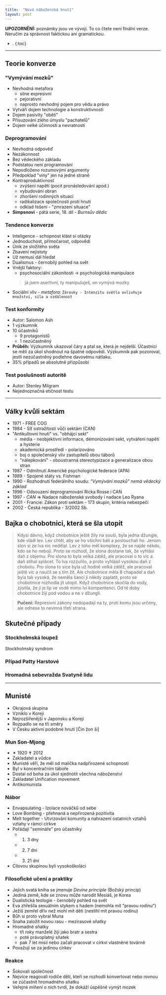 ```yaml
---
title:  "Nová náboženská hnutí"
layout: post
---
```


**UPOZORNĚNÍ:** poznámky jsou ve vývoji. To co čtete není finální verze. Neručím za správnost faktickou ani gramatickou.


- .
{:toc}
---

## Teorie konverze

### "Vymývání mozků"
- Nevhodná metafora
	- silne expresivní
	- pejorativní
	- naprosto nevhodný pojem pro vědu a právo
- Vytváří dojem technologie a konstruktivnosti
- Dojem pasivity "obětí"
- Přisuzování zlého úmyslu "pachatelů"
- Dojem velké účinnosti a nevratnosti

### Deprogramování
- Nevhodná odpověď
- Nezákonnost
- Bez vědeckého základu
- Podstatou není programování
- Nepodloženo rozumovými argumenty
- Předpoklad "viny" jen na jedné straně
- Kontraproduktivnost
	- zvýšení napětí (pocit pronásledování apod.)
	- vybudování obran
	- zhoršení rodinných situací
	- radikalizace společnosti proti hnutí
	- odklad řešení - "zmrazení situace"
- **Simpsnovi** - pátá serie, 18. díl - _Burnsův dědic_

### Tendence konverze
- Inteligence - schopnost klást si otázky
- Jednoduchost, přímočarost, odpovědi
- Únik ze složitého světa
- Zbavení nejistoty
- Už nemusí dál hledat
- Dualismus - černobílý pohled na svět
- Vnější faktory:
	- psychosociální zákonitosti -> psychologická manipulace <br/>
	> já jsem asertivní, ty manipuluješ, on vymývá mozky
- Sociální vliv - _metafora:_ `Žárovky - Intenzitu světla ovlivňuje množství, síla a vzdálenost` 

### Test konformity
- Autor: Salomon Ash
- 1 výzkumník
- 10 účastníků
	- 9 protagonistů
	- 1 nezúčastněný
- **Průběh:** Výzkumník ukazoval čáry a ptal se, která je nejdelší. Účastníci se měli za úkol shodnout na špatné odpovědi. Výzkumník pak pozoroval, jestli nezúčastněný podlehne davovému nátlaku.
- 35% případů se absolutně přizpůsobí

### Test poslušnosti autoritě
- Autor: Stenley Milgram
- Nejednoznačná etičnost testu


---

## Války kvůli sektám
- 1971 - FREE COG
- 1984 - Síť ostražitosti vůči sektám (CAN)
- "Antikultovní hnutí" vs. "obhájci sekt"
	- média - neobjektivní informace, démonizování sekt, vytváření napětí a hysterie
	- akademická prostředí - polarizováno
	- boj o společenský vliv zastupitelů obou táborů
	- "nálepkování" - oboustranná stereotypizace a generalizace obou stran
- 1987 - Odmítnutí Americké psychologické federace (APA)
- 1989 - Spojené státy vs. Fishman
- 1990 - Rozhodnutí federálního soudu: _"Vymývání mozků" nemá vědecký základ_
- 1996 - Odsouzení deprogramování Ricka Rosse i CAN
- 1997 - _CAN_ => Nadace náboženské svobody i nadace Leo Ryana
- 2001 - Francie: Zákon proti sektám - 173 skupin, kritéria nebezpečí
- 2002 - Česká republika - 3/2002 Sb.

## Bajka o chobotnici, která se šla utopit
> Kdysi dávno, když chobotnice ještě žily na souši, byla jedna džungle, kde vládl lev. Lev chtěl, aby se ho všichni báli a poslouchali ho. Jenom slon si ze lva nic nedělal. Lev z toho měl komplexy, že se najde někdo, kdo se ho nebojí. Proto se rozhodl, že slona dostane tak, že vyhlásí daň z objemu. Pro slona to byla velká zátěž, ale pracoval o to víc a daň stíhal splácet. To lva rozzuřilo, a proto vyhlásil vysokou daň z chobotu. Pro slona to sice byla už hodně velká zátěž, ale pracoval ještě víc a naučil se s tím žít. Ale chobotnice měla 8 chapadel a daň byla tak vysoká, že neměla šanci ji někdy zaplatit, proto se chobotnice rozhodla jít utopit. Když chobotnice skočila do vody, zjistila, že jí je líp ve vodě mimo lví kompentenci. Od té doby chobotnice žijí pod vodou a ne v džungli.


> **Pučení:** Represivní zákony nedopadají na ty, proti komu jsou určeny, ale odnese to nevinná třetí strana.

## Skutečné případy

### Stockholmská loupež
 Stockholmský syndrom

### Případ Patty Harstové

### Hromadná sebevražda Svatyně lidu

---

## Munisté
- Okrajová skupina
- Vzniklo v Koreji
- Nejrozšířenější v Japonsku a Koreji
- Rozpadlo se na tři směry
- V Česku aktivní podobné hnutí [Čin žon ši]

### Mun Son-Mjong 
- ✶ 1920 ✝ 2012
- Zakladatel a vůdce
- Munisté věří, že měl od malička nadpřirozené schopnosti
- Byl v koncentračním táboře
- Dostal od boha za úkol sjednotit všechna náboženství
- Zakladatel Unification movement
- Antikomunista

### Nábor
- Envapsulating	- Izolace nováčků od sebe
- Love Bombing	- přehnaná a nepřirozená pozitivita
- Melt together	- Utvrzování komunity a nahrazení ostatních vztahů vztahy v rámci církve 
- Pořádají "semináře" pro účastníky
	- 1. 3 dny
	- 2. 7 dní
	- 3. 21 dní
- Cílovou skupinou byli vysokoškoláci

### Filosofické učení a praktiky
- Jejich svatá kniha se jmenuje _Devine principle_ (Božský princip)
- Jediná země, kde se znovu může narodit Mesiáš, je Korea
- Dualistická teologie - černobílý pohled na svět
- Eva zhřešila sexuálním stykem s hadem (nemohla mít "pravou rodinu")
- Ježíš zemřel dřív než mohl mít děti (nestihl mít pravou rodinu)
- Bůh si proto vybral Muna
- Snaha založit novou rasu - mezirasové sňatky
- Hromadné sňatky
	- tři roky manželé žijí jako bratr a sestra
	- poté právoplatný sňatek
	- pak 7 let misií nebo začali pracovat v církví vlastněné továrně
- Považují se za jedinou církev

### Reakce
- Šokovali společnost
- Nejvíce reagovali rodiče dětí, kteří se rozhodli konvertovat nebo rovnou se zúčastnit hromadného sňatku
- Veřejné míňení o nich tvrdí, že dokáží úspěšně vymýt mozek

